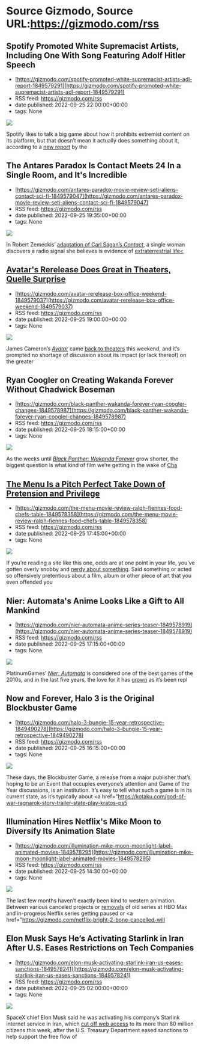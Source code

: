 # Source Gizmodo, Source URL:https://gizmodo.com/rss

## Spotify Promoted White Supremacist Artists, Including One With Song Featuring Adolf Hitler Speech
 - [https://gizmodo.com/spotify-promoted-white-supremacist-artists-adl-report-1849579291](https://gizmodo.com/spotify-promoted-white-supremacist-artists-adl-report-1849579291)
 - RSS feed: https://gizmodo.com/rss
 - date published: 2022-09-25 22:00:00+00:00
 - tags: None

<img src="https://i.kinja-img.com/gawker-media/image/upload/s--JX4SC98Q--/c_fit,fl_progressive,q_80,w_636/97c0ad717b21db1fe9e6a19c107861a4.png" /><p>Spotify likes to talk a big game about how it prohibits extremist content on its platform, but that doesn’t mean it actually does something about it, according to a <a href="https://www.adl.org/resources/blog/white-supremacist-music-prevalent-spotify-while-platform-largely-declines-act" rel="noopener noreferrer" target="_blank">new report</a> by the

## The Antares Paradox Is Contact Meets 24 In a Single Room, and It's Incredible
 - [https://gizmodo.com/antares-paradox-movie-review-seti-aliens-contact-sci-fi-1849579047](https://gizmodo.com/antares-paradox-movie-review-seti-aliens-contact-sci-fi-1849579047)
 - RSS feed: https://gizmodo.com/rss
 - date published: 2022-09-25 19:35:00+00:00
 - tags: None

<img src="https://i.kinja-img.com/gawker-media/image/upload/s--coXsr_CR--/c_fit,fl_progressive,q_80,w_636/ea71180adf989eb3ba447834a4289d62.jpg" /><p>In Robert Zemeckis’ <a href="https://gizmodo.com/contact-is-more-than-a-movie-about-science-vs-religion-1796775188">adaptation of Carl Sagan’s <em>Contact</em></a>, a single woman discovers a radio signal she believes is evidence of <a href="https://gizmodo.com/ufo-aliens-documentary-moment-of-contact-trailer-debut-1849360069">extraterrestrial life<

## Avatar's Rerelease Does Great in Theaters, Quelle Surprise
 - [https://gizmodo.com/avatar-rerelease-box-office-weekend-1849579037](https://gizmodo.com/avatar-rerelease-box-office-weekend-1849579037)
 - RSS feed: https://gizmodo.com/rss
 - date published: 2022-09-25 19:00:00+00:00
 - tags: None

<img src="https://i.kinja-img.com/gawker-media/image/upload/s--58y5zZ-z--/c_fit,fl_progressive,q_80,w_636/acff5c334be1c08587229adb5702d8ee.jpg" /><p>James Cameron’s <a href="https://gizmodo.com/avatar-is-a-much-better-movie-than-you-remember-1750993089"><em>Avatar</em></a><em> </em>came <a href="https://gizmodo.com/james-cameron-avatar-theatrical-rerelease-1849550970">back to theaters</a> this weekend, and it’s prompted no shortage of discussion about its impact (or lack thereof) on the greater 

## Ryan Coogler on Creating Wakanda Forever Without Chadwick Boseman
 - [https://gizmodo.com/black-panther-wakanda-forever-ryan-coogler-changes-1849578987](https://gizmodo.com/black-panther-wakanda-forever-ryan-coogler-changes-1849578987)
 - RSS feed: https://gizmodo.com/rss
 - date published: 2022-09-25 18:15:00+00:00
 - tags: None

<img src="https://i.kinja-img.com/gawker-media/image/upload/s--IJBtIcgN--/c_fit,fl_progressive,q_80,w_636/cb4578b1360842ab16aaf5976cc5e9ac.jpg" /><p>As the weeks until <a href="https://gizmodo.com/black-panther-wakanda-forever-trailer-marvel-comic-con-1849317209"><em>Black Panther: Wakanda Forever</em></a><em> </em>grow shorter, the biggest question is what kind of film we’re getting in the wake of <a href="https://gizmodo.com/chadwick-boseman-star-of-black-panther-has-passed-awa-1844887429">Cha

## The Menu Is a Pitch Perfect Take Down of Pretension and Privilege
 - [https://gizmodo.com/the-menu-movie-review-ralph-fiennes-food-chefs-table-1849578358](https://gizmodo.com/the-menu-movie-review-ralph-fiennes-food-chefs-table-1849578358)
 - RSS feed: https://gizmodo.com/rss
 - date published: 2022-09-25 17:45:00+00:00
 - tags: None

<img src="https://i.kinja-img.com/gawker-media/image/upload/s--QcEEq0wR--/c_fit,fl_progressive,q_80,w_636/73ee051be4c8f7babba6675d7f74952e.jpg" /><p>If you’re reading a site like this one, odds are at one point in your life, you’ve gotten overly snobby and <a href="https://gizmodo.com/send-your-love-across-the-multiverse-with-io9s-adorably-1846254073">nerdy about something</a>. Said something or acted so offensively pretentious about a film, album or other piece of art that you even offended you

## Nier: Automata's Anime Looks Like a Gift to All Mankind
 - [https://gizmodo.com/nier-automata-anime-series-teaser-1849578919](https://gizmodo.com/nier-automata-anime-series-teaser-1849578919)
 - RSS feed: https://gizmodo.com/rss
 - date published: 2022-09-25 17:15:00+00:00
 - tags: None

<img src="https://i.kinja-img.com/gawker-media/image/upload/s--Wqx6xlhc--/c_fit,fl_progressive,q_80,w_636/675b26c4358af404c9a044a3b38f9bd0.jpg" /><p>PlatinumGames’ <a href="https://kotaku.com/nier-automata-replay-endings-xbox-playstation-pc-1849356855"><em>Nier: Automata</em></a><em> </em>is considered one of the best games of the 2010s, and in the last five years, the love for it has <a href="https://kotaku.com/nier-automata-dumped-me-and-i-m-okay-with-it-1846036247">grown</a> as it’s been repl

## Now and Forever, Halo 3 is the Original Blockbuster Game
 - [https://gizmodo.com/halo-3-bungie-15-year-retrospective-1849490278](https://gizmodo.com/halo-3-bungie-15-year-retrospective-1849490278)
 - RSS feed: https://gizmodo.com/rss
 - date published: 2022-09-25 16:15:00+00:00
 - tags: None

<img src="https://i.kinja-img.com/gawker-media/image/upload/s--FZiOLBL---/c_fit,fl_progressive,q_80,w_636/5b5f3133bfb4772578700975b658f341.jpg" /><p>These days, the Blockbuster Game, a release from a major publisher that’s hoping to be an Event that occupies everyone’s attention and Game of the Year discussions, is an institution. It’s easy to tell what such a game is in its current state, as it’s typically about <a href="https://kotaku.com/god-of-war-ragnarok-story-trailer-state-play-kratos-ps5

## Illumination Hires Netflix's Mike Moon to Diversify Its Animation Slate
 - [https://gizmodo.com/illumination-mike-moon-moonlight-label-animated-movies-1849578295](https://gizmodo.com/illumination-mike-moon-moonlight-label-animated-movies-1849578295)
 - RSS feed: https://gizmodo.com/rss
 - date published: 2022-09-25 14:30:00+00:00
 - tags: None

<img src="https://i.kinja-img.com/gawker-media/image/upload/s--OUk1juMU--/c_fit,fl_progressive,q_80,w_636/560715e26b0943a508737d52dd5175a0.jpg" /><p>The last few months haven’t exactly been kind to western animation. Between various canceled projects or <a href="https://gizmodo.com/hbo-max-infinity-train-removal-warner-bros-discovery-1849428203">removals</a> of old series at HBO Max and in-progress Netflix series getting paused or <a href="https://gizmodo.com/netflix-bright-2-bone-cancelled-will

## Elon Musk Says He’s Activating Starlink in Iran After U.S. Eases Restrictions on Tech Companies
 - [https://gizmodo.com/elon-musk-activating-starlink-iran-us-eases-sanctions-1849578241](https://gizmodo.com/elon-musk-activating-starlink-iran-us-eases-sanctions-1849578241)
 - RSS feed: https://gizmodo.com/rss
 - date published: 2022-09-25 02:00:00+00:00
 - tags: None

<img src="https://i.kinja-img.com/gawker-media/image/upload/s--Uvst-FCL--/c_fit,fl_progressive,q_80,w_636/e5d9d5be0409f09af43636afeefcf272.jpg" /><p>SpaceX chief Elon Musk said he was activating his company’s Starlink internet service in Iran, which <a href="https://gizmodo.com/iran-mahsa-amini-whatsapp-instagram-internet-protests-1849566793">cut off web access</a> to its more than 80 million citizens this week, after the U.S. Treasury Department eased sanctions to help support the free flow of 
